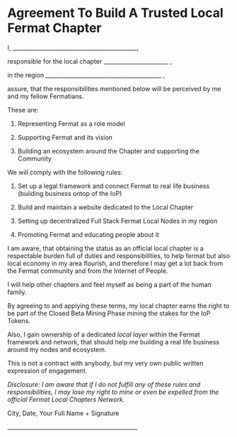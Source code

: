 # Agreement To Build A Trusted Local Fermat Chapter

I, \_\_\_\_\_\_\_\_\_\_\_\_\_\_\_\_\_\_\_\_\_\_\_\_\_\_\_\_\_\_\_\_\_\_\_\_\_\_\_\_\_\_\_\_,

responsible for the local chapter \_\_\_\_\_\_\_\_\_\_\_\_\_\_\_\_\_\_\_\_\_\_\_ ,

in the region \_\_\_\_\_\_\_\_\_\_\_\_\_\_\_\_\_\_\_\_\_\_\_\_\_\_\_\_\_\_\_\_\_\_\_\_\_\_\_\_\_ ,

assure, that the responsibilities mentioned below will be perceived by me and my fellow Fermatians.

These are:

1. Representing Fermat as a role model

2. Supporting Fermat and its vision

3. Building an ecosystem around the Chapter and supporting the Community


We will comply with the following rules:

1. Set up a legal framework and connect Fermat to real life business \(building business ontop of the IoP\)

2. Build and maintain a website dedicated to the Local Chapter

3. Setting up decentralized Full Stack Fermat Local Nodes in my region

4. Promoting Fermat and educating people about it


I am aware, that obtaining the status as an official local chapter is a respectable burden full of duties and responsibilities, to help fermat but also local economy in my area flourish, and therefore I may get a lot back from the Fermat community and from the Internet of People.

I will help other chapters and feel myself as being a part of the human family.

By agreeing to and applying these terms, my local chapter earns the right to be part of the Closed Beta Mining Phase mining the stakes for the IoP Tokens.

Also, I gain ownership of a dedicated _local layer_ within the Fermat framework and network, that should help me building a real life business around my nodes and ecosystem.

This is not a contract with anybody, but my very own public written expression of engagement.

_Disclosure: I am aware that if I do not fulfill any of these rules and responsibilities, I may lose my right to mine or even be expelled from the official Fermat Local Chapters Network._

City, Date, Your Full Name + Signature

\_\_\_\_\_\_\_\_\_\_\_\_\_\_\_\_\_\_\_\_\_\_\_\_\_\_\_\_\_\_\_\_\_\_\_\_\_\_\_\_\_\_\_\_\_\_


